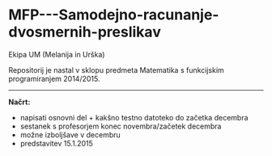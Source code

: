 MFP---Samodejno-racunanje-dvosmernih-preslikav
==============================================
Ekipa UM (Melanija in Urška)

Repositorij je nastal v sklopu predmeta Matematika s funkcijskim programiranjem 2014/2015.
___


**Načrt:**

- napisati osnovni del + kakšno testno datoteko do začetka decembra
- sestanek s profesorjem konec novembra/začetek decembra
- možne izboljšave v decembru
- predstavitev 15.1.2015
